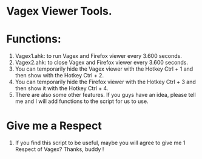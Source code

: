 # Vagex Viewer Tools.
# Functions:
1. Vagex1.ahk: to run Vagex and Firefox viewer every 3.600 seconds.
2. Vagex2.ahk: to close Vagex and Firefox viewer every 3.600 seconds.
3. You can temporarily hide the Vagex viewer with the Hotkey Ctrl + 1 and then show with the Hotkey Ctrl + 2.
4. You can temporarily hide the Firefox viewer with the Hotkey Ctrl + 3 and then show it with the Hotkey Ctrl + 4.
5. There are also some other features. If you guys have an idea, please tell me and I will add functions to the script for us to use.
# Give me a Respect
1. If you find this script to be useful, maybe you will agree to give me 1 Respect of Vagex? Thanks, buddy !
